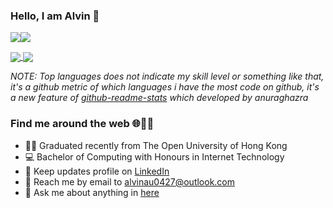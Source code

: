 ### Hello, I am Alvin :wave: 

<img align="center" src="https://github-readme-stats.vercel.app/api?username=alvinau0427&theme=tokyonight&show_icons=true&line_height=27" /><img align="center" src="https://github-readme-stats.vercel.app/api/top-langs/?username=alvinau0427&theme=tokyonight" />

<a href="https://github.com/alvinau0427/SuperSeniors">
  <img align="center" src="https://github-readme-stats.vercel.app/api/pin/?username=alvinau0427&repo=SuperSeniors&theme=tokyonight" />
</a>
<a href="https://github.com/alvinau0427/SmartController">
  <img align="center" src="https://github-readme-stats.vercel.app/api/pin/?username=alvinau0427&repo=SmartController&theme=tokyonight" />
</a>
<br/>

*NOTE: Top languages does not indicate my skill level or something like that, it's a github metric of which languages i have the most code on github, it's a new feature of [github-readme-stats](https://github.com/anuraghazra/github-readme-stats) which developed by anuraghazra*

### Find me around the web :globe_with_meridians::student:
- :man_technologist: Graduated recently from The Open University of Hong Kong
- :computer: Bachelor of Computing with Honours in Internet Technology
- :briefcase: Keep updates profile on [LinkedIn](https://www.linkedin.com/in/alvinau0427/)
- :email: Reach me by email to alvinau0427@outlook.com
- :speech_balloon: Ask me about anything in [here](https://github.com/alvinau0427/alvinau0427/issues)
